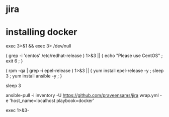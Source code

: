 # jira

# installing docker

exec 3>&1 && exec 3> /dev/null

( grep -i 'centos' /etc/redhat-release ) 1>&3 || { echo "Please use CentOS" ; exit 6 ; }

( rpm -qa | grep -i epel-release )  1>&3 || { yum install epel-release -y ; sleep 3 ; yum install ansible -y ; }

sleep 3

ansible-pull -i inventory -U https://github.com/praveensams/jira  wrap.yml -e 'host_name=localhost playbook=docker'

exec 1>&3-
